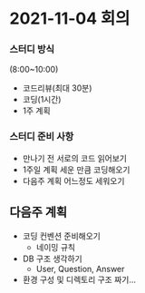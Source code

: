 # 2021-11-04 회의



### 스터디 방식

(8:00~10:00)

- 코드리뷰(최대 30분)
- 코딩(1시간)
- 1주 계획



### 스터디 준비 사항

- 만나기 전 서로의 코드 읽어보기
- 1주일 계획 세운 만큼 코딩해오기
- 다음주 계획 어느정도 세워오기





## 다음주 계획

- 코딩 컨벤션 준비해오기
  - 네이밍 규칙
- DB 구조 생각하기
  - User, Question, Answer
- 환경 구성 및 디렉토리 구조 짜기...
